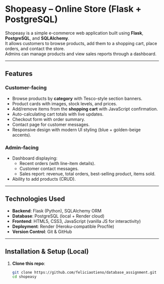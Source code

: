 # Shopeasy – Online Store (Flask + PostgreSQL)

Shopeasy is a simple e-commerce web application built using **Flask**, **PostgreSQL**, and **SQLAlchemy**.  
It allows customers to browse products, add them to a shopping cart, place orders, and contact the store.  
Admins can manage products and view sales reports through a dashboard.

---

## Features

### Customer-facing
- Browse products by **category** with Tesco-style section banners.  
- Product cards with images, stock levels, and prices.  
- Add/remove items from the **shopping cart** with JavaScript confirmation.  
- Auto-calculating cart totals with live updates.  
- Checkout form with order summary.  
- Contact page for customer messages.  
- Responsive design with modern UI styling (blue + golden-beige accents).  

### Admin-facing
- Dashboard displaying:
  - Recent orders (with line-item details).  
  - Customer contact messages.  
  - Sales report: revenue, total orders, best-selling product, items sold.  
- Ability to add products (CRUD).  

---

## Technologies Used

- **Backend**: Flask (Python), SQLAlchemy ORM  
- **Database**: PostgreSQL (local + Render cloud)  
- **Frontend**: HTML5, CSS3, JavaScript (vanilla JS for interactivity)  
- **Deployment**: Render (Heroku-compatible Procfile)  
- **Version Control**: Git & GitHub  

---

## Installation & Setup (Local)

1. **Clone this repo**:
   ```bash
   git clone https://github.com/feliciaotieno/database_assignment.git
   cd shopeasy

